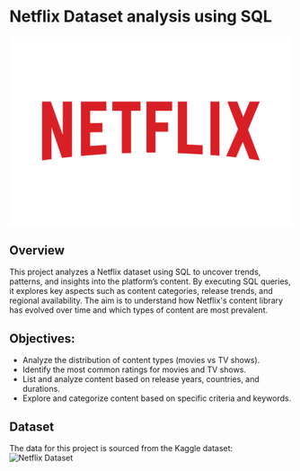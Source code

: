 # Netflix Dataset analysis using SQL

![Netflix Logo](https://github.com/mmujahed96/Netflix_Dataset_SQL_Project/blob/main/Netflix-Logo.png)

## Overview
This project analyzes a Netflix dataset using SQL to uncover trends, patterns, and insights into the platform’s content. By executing SQL queries, it explores key aspects such as content categories, release trends, and regional availability. 
The aim is to understand how Netflix's content library has evolved over time and which types of content are most prevalent.

## Objectives:
- Analyze the distribution of content types (movies vs TV shows).
- Identify the most common ratings for movies and TV shows.
- List and analyze content based on release years, countries, and durations.
- Explore and categorize content based on specific criteria and keywords.

## Dataset
The data for this project is sourced from the Kaggle dataset:
![Netflix Dataset](https://www.kaggle.com/datasets/shivamb/netflix-shows?resource=download)

